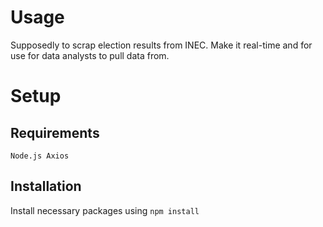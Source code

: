 # Usage
Supposedly to scrap election results from INEC. 
Make it real-time and for use for data analysts to pull data from.

# Setup
## Requirements
    Node.js Axios
## Installation   
Install necessary packages using `npm install` 
